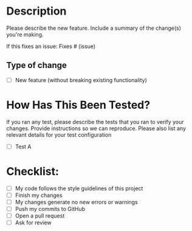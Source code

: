 # Description
Please describe the new feature. 
Include a summary of the change(s) you're making.

If this fixes an issue:
Fixes # (issue) 

## Type of change
- [ ] New feature (without breaking existing functionality)

# How Has This Been Tested?

If you ran any test, please describe the tests that you ran to verify your changes. 
Provide instructions so we can reproduce. Please also list any relevant details for your test configuration

- [ ] Test A

# Checklist:

- [ ] My code follows the style guidelines of this project
- [ ] Finish my changes
- [ ] My changes generate no new errors or warnings
- [ ] Push my commits to GitHub
- [ ] Open a pull request
- [ ] Ask for review
